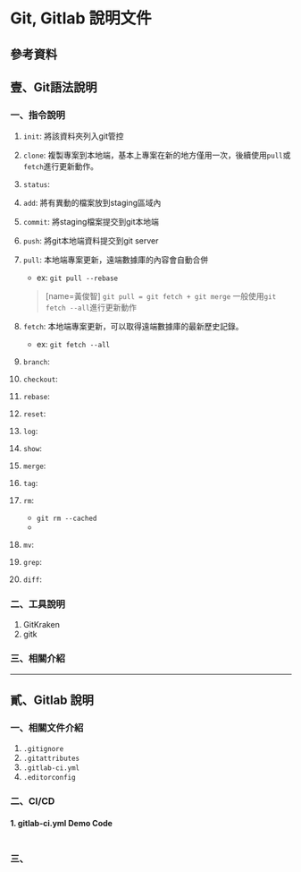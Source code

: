 # Git, Gitlab 說明文件
## 參考資料

## 壹、Git語法說明
### 一、指令說明
1. `init`: 將該資料夾列入git管控

2. `clone`: 複製專案到本地端，基本上專案在新的地方僅用一次，後續使用`pull`或`fetch`進行更新動作。

3. `status`:

4. `add`: 將有異動的檔案放到staging區域內

5. `commit`: 將staging檔案提交到git本地端

6. `push`: 將git本地端資料提交到git server

7. `pull`: 本地端專案更新，遠端數據庫的內容會自動合併
    * ex: `git pull --rebase`
    > [name=黃俊智] `git pull = git fetch + git merge`
    > 一般使用`git fetch --all`進行更新動作
8. `fetch`: 本地端專案更新，可以取得遠端數據庫的最新歷史記錄。
    * ex: `git fetch --all`
9. `branch`:

10. `checkout`:

11. `rebase`:

12. `reset`:

13. `log`:

14. `show`:

15. `merge`:

16. `tag`:

17. `rm`:
    * `git rm --cached`
    * 
18. `mv`:

19. `grep`:

20. `diff`:


### 二、工具說明
1. GitKraken
2. gitk


### 三、相關介紹

---
## 貳、Gitlab 說明
### 一、相關文件介紹
1. `.gitignore`
2. `.gitattributes`
3. `.gitlab-ci.yml`
4. `.editorconfig`
### 二、CI/CD
#### 1. gitlab-ci.yml Demo Code
```yml

```
### 三、

